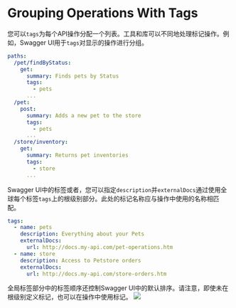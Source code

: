 # Grouping Operations With Tags

您可以`tags`为每个API操作分配一个列表。工具和库可以不同地处理标记操作。例如，Swagger UI用于`tags`对显示的操作进行分组。

```YAML
paths:
  /pet/findByStatus:
    get:
      summary: Finds pets by Status
      tags:
        - pets
      ...
  /pet:
    post:
      summary: Adds a new pet to the store
      tags:
        - pets
      ...
  /store/inventory:
    get:
      summary: Returns pet inventories
      tags:
        - store
      ...
```

Swagger UI中的标签或者，您可以指定`description`并`externalDocs`通过使用全球每个标签`tags`上的根级别部分。此处的标记名称应与操作中使用的名称相匹配。

```YAML
tags:
  - name: pets
    description: Everything about your Pets
    externalDocs:
      url: http://docs.my-api.com/pet-operations.htm
  - name: store
    description: Access to Petstore orders
    externalDocs:
      url: http://docs.my-api.com/store-orders.htm
```

全局标签部分中的标签顺序还控制Swagger UI中的默认排序。请注意，即使未在根级别定义标记，也可以在操作中使用标记。
![ ](https://swagger.io/swagger/media/Images/swagger-ui-tags-(1).png)